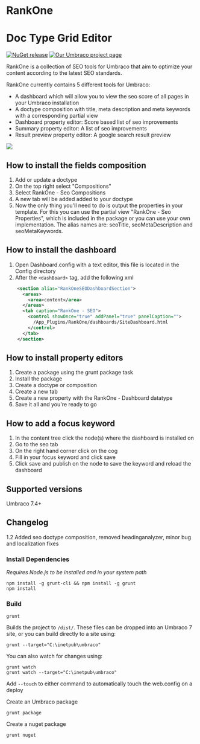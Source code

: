 # RankOne

# Doc Type Grid Editor

[![NuGet release](https://img.shields.io/nuget/v/RankOne.svg)](https://www.nuget.org/packages/RankOne)
[![Our Umbraco project page](https://img.shields.io/badge/our-umbraco-orange.svg)](https://our.umbraco.org/projects/backoffice-extensions/rankone-seo-toolkit)

RankOne is a collection of SEO tools for Umbraco that aim to optimize your content according to the latest SEO standards.

RankOne currently contains 5 different tools for Umbraco:
- A dashboard which will allow you to view the seo score of all pages in your Umbraco installation
- A doctype composition with title, meta description and meta keywords with a corresponding partial view
- Dashboard property editor: Score based list of seo improvements
- Summary property editor: A list of seo improvements
- Result preview property editor: A google search result preview

![](https://www.github.com/markwemekamp/RankOne-Umbraco-SEO-Tool/raw/master/docs/assets/img/dashboard.png)


## How to install the fields composition ##

1. Add or update a doctype
2. On the top right select "Compositions"
3. Select RankOne - Seo Compositions
4. A new tab will be added added to your doctype
5. Now the only thing you'll need to do is output the properties in your template. For this you can use the partial view "RankOne - Seo Properties", which is included in the  package or you can use your own implementation. The alias names are: seoTitle, seoMetaDescription and seoMetaKeywords.

## How to install the dashboard ##

1. Open Dashboard.config with a text editor, this file is located in the Config directory
2. After the <code>&lt;dashBoard&gt;</code> tag, add the following xml

```xml
    <section alias="RankOneSEODashboardSection">
      <areas>
        <area>content</area>
      </areas>
      <tab caption="RankOne - SEO">
        <control showOnce="true" addPanel="true" panelCaption="">
          /App_Plugins/RankOne/dashboards/SiteDashboard.html
        </control>
      </tab>
    </section>
```

## How to install property editors ##

1. Create a package using the grunt package task
2. Install the package
3. Create a doctype or composition
4. Create a new tab
5. Create a new property with the RankOne - Dashboard datatype
6. Save it all and you're ready to go

## How to add a focus keyword ##

1. In the content tree click the node(s) where the dashboard is installed on
2. Go to the seo tab
3. On the right hand corner click on the cog
4. Fill in your focus keyword and click save
4. Click save and publish on the node to save the keyword and reload the dashboard

## Supported versions ##
Umbraco 7.4+

## Changelog ##

1.2 Added seo doctype composition, removed headinganalyzer, minor bug and localization fixes

### Install Dependencies ###
*Requires Node.js to be installed and in your system path*

    npm install -g grunt-cli && npm install -g grunt
    npm install

### Build ###
    grunt

   Builds the project to `/dist/`.  These files can be dropped into an Umbraco 7 site, or you can build directly to a site using:

    grunt --target="C:\inetpub\umbraco"

You can also watch for changes using:

    grunt watch
    grunt watch --target="C:\inetpub\umbraco"


Add `--touch` to either command to automatically touch the web.config on a deploy

Create an Umbraco package

    grunt package

Create a nuget package

    grunt nuget
